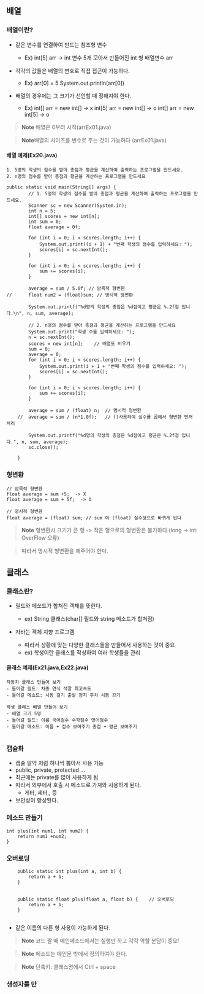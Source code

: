 ## 배열

### 배열이란?

- 같은 변수를 연결하여 만드는 참조형 변수
	- Ex) int[5] arr -> int 변수 5개 모아서 만들어진 int 형 배열변수 arr

- 각각의 값들은 배열의 변호로 직접 접근이 가능하다.
	- Ex) arr[0] = 5 System.out.println(arr[0])

- 배열의 경우에는 그 크기가 선언할 때 정해져야 한다.
	- Ex) int[] arr = new int[]	-> x
			 int[5] arr = new int[] -> o
			 int[] arr = new int[5] -> o
			 
> **Note** 배열은 0부터 시작(arrEx01.java)

> **Note**배열의 사이즈를 변수로 주는 것이 가능하다 (arrEx01.java)

#### 배열 예제(Ex20.java)

```
1. 5명의 학생의 점수를 받아 총점과 평균을 계산하여 출력하는 프로그램을 만드세요.
2. n명의 점수를 받아 총점과 평균을 계산하는 프로그램을 만드세요
```
```
public static void main(String[] args) {
		// 1. 5명의 학생의 점수를 받아 총점과 평균을 계산하여 출력하는 프로그램을 만드세요.
		Scanner sc = new Scanner(System.in);
		int n = 5;
		int[] scores = new int[n];
		int sum = 0;
		float average = 0f;

		for (int i = 0; i < scores.length; i++) {
			System.out.print((i + 1) + "번째 학생의 점수를 입력하세요: ");
			scores[i] = sc.nextInt();
		}

		for (int i = 0; i < scores.length; i++) {
			sum += scores[i];
		}

		average = sum / 5.0f; // 암묵적 형변환
//		float num2 = (float)sum; // 명시적 형변환

		System.out.printf("%d명의 학생의 총점은 %d점이고 평균은 %.2f점 입니다.\n", n, sum, average);
		
		// 2. n명의 점수를 받아 총점과 평균을 계산하는 프로그램을 만드세요
		System.out.print("학생 수를 입력하세요: ");
		n = sc.nextInt();
		scores = new int[n];	// 배열도 비우기
		sum = 0;				
		average = 0;
		for (int i = 0; i < scores.length; i++) {
			System.out.print(i + 1 + "번째 학생의 점수를 입력하세요: ");
			scores[i] = sc.nextInt();
		}

		for (int i = 0; i < scores.length; i++) {
			sum += scores[i];
		}

		average = sum / (float) n;	// 명시적 형변환
	//	average = sum / (n*1.0f);	// ()사용하여 실수를 곱해서 형변환 먼저 처리
	
		System.out.printf("%d명의 학생의 총점은 %d점이고 평균은 %.2f점 입니다.", n, sum, average);
		sc.close();

	}
```

### 형변환
```
// 암묵적 형변환
float average = sum +5;  -> X
float average = sum + 5f;  -> O

// 명시적 형변환
float average = (float) sum; // sum 이 (float) 실수형으로 바뀌게 된다
```
>**Note** 형변환시 크기가 큰 형 -> 작은 형으로의 형변환은 불가하다.(long -> int: OverFlow 오류)

> 따라서 명시적 형변환을 해주어야 한다.


## 클래스

### 클래스란?

- 필드와 메쏘드가 합쳐진 객체를 뜻한다.
	- ex) String 클래스(char[] 필드와 string 메소드가 합쳐짐)

- 자바는 객체 지향 프로그램
	- 따라서 상황에 맞는 다양한 클래스들을 만들어서 사용하는 것이 중요
	- ex) 학생이란 클래스를 작성하여 여러 학생들을 관리

#### 클래스 예제(Ex21.java,Ex22.java)
```
자동차 클래스 만들어 보기 
- 들어갈 필드: 차종 연식 색깔 최고속도 
- 들어갈 메소드: 시동 걸기 출발 정지 주차 시동 끄기 

학생 클래스 배열 만들어 보기
- 배열 크기 5명 
- 들어갈 필드: 이름 국어점수 수학점수 영어점수
- 들어갈 메소드: 이름 + 점수 보여주기 총점 + 평균 보여주기
```
```

```

### 캡슐화

- 캡슐 알약 처럼 하나씩 뽑아서 사용 가능
- public, private, protected ...
- 최근에는 private를 많이 사용하게 됨
- 따라서 외부에서 호출 시 메소드로 가져와 사용하게 된다.
	- 게터, 세터,, 등
- 보안성이 향상된다.

### 메소드 만들기
```
int plus(int num1, int num2) {
	return num1 +num2;
}
```
### 오버로딩
```
	public static int plus(int a, int b) {
		return a + b;
	}


	public static float plus(float a, float b) {	// 오버로딩
		return a + b;
	}
	
```
- 같은 이름의 다른 형 사용이 가능하게 된다.

>**Note** 코드 짤 때 메인메소드에서는 실행만 하고 각각 역할 분담이 중요!

>**Note** 메소드는 메인문 밖에서 정의하여야 한다.

>**Note** 단축키: 클래스명에서 Ctrl + space 

### 생성자를 만
<!--stackedit_data:
eyJoaXN0b3J5IjpbLTU4NjU1NTI4MCwxOTI1ODI0MjgxLC0xOT
IyMzkyNDA1LC0xMTE4OTYzMDAxLC0xNTI3ODA0MTA4LDE3NzYy
MzUwOTYsMTExNzc5MzkzLC0xOTEzNDY0OTU2LC0yMDM0MjAxMD
AyLDQ3OTQxNjc3MSwtMTMwODcxMzE2NCwxNDA2MjY1MTI1LDE0
NjUyMDE3NywtMzc0NDA5MzAsLTE0MjAwNzcwNDhdfQ==
-->